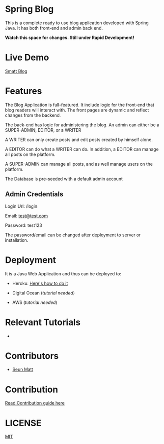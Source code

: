 Spring Blog
===========
This is a complete ready to use blog application developed with Spring Java. 
It has both front-end and admin back end.

**Watch this space for changes. Still under Rapid Development!**

Live Demo
=========
[Smatt Blog](https://smattblog.herokuapp.com)

Features
=========
 The Blog Application is full-featured. 
 It include logic for the front-end that blog readers will interact with.
 The front pages are dynamic and reflect changes from the backend.
 
 The back-end has logic for administering the blog.
 An admin can either be a SUPER-ADMIN, EDITOR, or a WRITER
 
 A WRITER can only create posts and edit posts created by himself alone.
  
 A EDITOR can do what a WRITER can do. In addition, a EDITOR can manage all posts on the platform.
  
 A SUPER-ADMIN can manage all posts, and as well manage users on the platform. 
 
 The Database is pre-seeded with a default admin account 
 
 Admin Credentials
 -----------------
 Login Url: /login
 
 Email: test@test.com
 
 Password: test123
 
 The password/email can be changed after deployment to server or installation.
 
Deployment
==========
It is a Java Web Application and thus can be deployed to:
- Heroku: [Here's how to do it](tutorials/heroku-deploy.md)

- Digital Ocean (_tutorial needed_)
 
- AWS (_tutorial needed_)
 
Relevant Tutorials
===================
- 
 
Contributors
============
- [Seun Matt](https://twitter.com/SeunMatt2) 
 
Contribution
============
[Read Contribution guide here](CONTRIBUTING.md)
 
LICENSE
=======
[MIT](LICENSE)